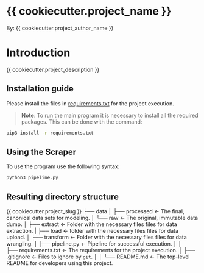 # {{ cookiecutter.project_name }}
By: {{ cookiecutter.project_author_name }}


# Introduction
{{ cookiecutter.project_description }}


## Installation guide
Please install the files in [requirements.txt](requirements.txt) for the project execution.
> **Note**: To run the main program it is necessary to install all the required packages.
This can be done with the command:


```sh
pip3 install -r requirements.txt 
```


## Using the Scraper
To use the program use the following syntax:

```sh
python3 pipeline.py
```



## Resulting directory structure
 {{ cookiecutter.project_slug }}
        ├── data
        │   ├── processed      <- The final, canonical data sets for modeling.
        │   └── raw            <- The original, immutable data dump.
        │
        ├── extract            <- Folder with the necessary files files for data extraction.
        |
        ├── load               <- folder with the necessary files files for data upload.
        │
        ├── transform          <- Folder with the necessary files files for data wrangling.
        │
        ├── pipeline.py        <- Pipeline for successful execution.
        │
        │        
        ├── requirements.txt   <- The requirements for the project execution.
        │
        ├── .gitignore         <- Files to ignore by `git`.
        │
        │
        └── README.md          <- The top-level README for developers using this project.
